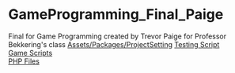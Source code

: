# GameProgramming_Final_Paige
 Final for Game Programming created by Trevor Paige for Professor Bekkering's class
[Assets/Packages/ProjectSetting](https://github.com/TPaige98/GameProgramming_Final_Paige/tree/main/FinalProject_Paige)
[Testing Script](https://github.com/TPaige98/GameProgramming_Final_Paige/tree/main/FinalProject_Paige/Assets/Tests/Tests)  
[Game Scripts](https://github.com/TPaige98/GameProgramming_Final_Paige/tree/main/FinalProject_Paige/Assets/Scripts)  
[PHP Files](https://github.com/TPaige98/GameProgramming_Final_Paige/tree/main/FinalProject_Paige/Assets/www/PaigeT)  
